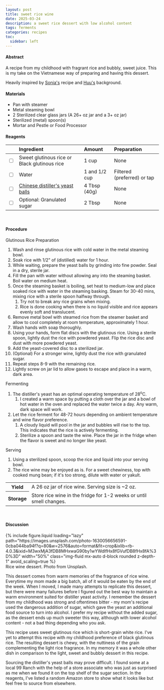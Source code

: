 ```yaml
---
layout: post
title: sweet rice wine
date: 2025-03-24
description: a sweet rice dessert with low alcohol content
tags: ferments
categories: recipes
toc: 
  sidebar: left
---
```


#### Abstract

A recipe from my childhood with fragrant rice and bubbly, sweet juice. This is my take on the Vietnamese way of preparing and having this dessert.

Heavily inspired by [Sonia's](http://nasilemaklover.blogspot.com/2015/11/homemade-yellow-glutinous-rice-wine.html) recipe and [Huu's](https://vietstreetfoods.blogspot.com/2013/10/sweet-fermented-rice-com-ruou.html) background.

#### Materials

- Pan with steamer
- Metal steaming bowl
- 2 Sterilized clear glass jars (A 26+ oz jar and a 3+ oz jar)
- Sterilized (metal) spoon(s)
- Mortar and Pestle or Food Processor

#### Reagents

||Ingredient|Amount|Preparation|
|:---|:---|:---|:---|
|<input type="checkbox">|Sweet glutinous rice or Black glutinous rice|1 cup|None|
|<input type="checkbox">|Water|1 and 1/2 cup|Filtered (preferred) or tap|
|<input type="checkbox">|[Chinese distiller's yeast balls](https://www.amazon.com/HanHeng-Taste-Shanghai-Yeast-Balls/dp/B01DHHD6BC)|4 Tbsp (40g)|None|
|<input type="checkbox">|Optional: Granulated sugar|2 Tbsp|None|

<br>

#### Procedure

Glutinous Rice Preparation
1. Wash and rinse glutinous rice with cold water in the metal steaming bowl.
2. Soak rice with 1/2" of (distilled) water for 1 hour.
3. While waiting, prepare the yeast balls by grinding into fine powder. Seal in a dry, sterile jar.
4. Fill the pan with water without allowing any into the steaming basket. Boil water on medium heat.
5. Once the steaming basket is boiling, set heat to medium-low and place soaked rice with water in the steaming basking. Steam for 30-40 mins, mixing rice with a sterile spoon halfway through.
   1. Try not to break any rice grains when mixing.
   2. Rice is done cooking when there is no liquid visible and rice appears evenly soft and translucent.
6. Remove metal bowl with steamed rice from the steamer basket and allow to cool completely at room temperature, approximately 1 hour.
7. Wash hands with soap thoroughly.
8. Using your hands, form flat discs with the glutinous rice. Using a sterile spoon, lightly dust the rice with powdered yeast. Flip the rice disc and dust with more powdered yeast.
9.  Add the yeast-covered disc to a sterilized jar.
10. (Optional) For a stronger wine, lightly dust the rice with granulated sugar.
11. Repeat steps 8-9 with the remaining rice.
12. Lightly screw on jar lid to allow gases to escape and place in a warm, dark area.

Fermenting
1.  The distiller's yeast has an optimal operating temperature of 28<sup>o</sup>C. 
    1.  I created a warm space by putting a cloth over the jar and a bowl of hot water in the oven and replaced the water twice a day. Any warm, dark space will work.
2.  Let the rice ferment for 48-72 hours depending on ambient temperature and wine flavor preference.
    1.  A cloudy liquid will pool in the jar and bubbles will rise to the top. This indicates that the rice is actively fermenting.
    2.  Sterilize a spoon and taste the wine. Place the jar in the fridge when the flavor is sweet and no longer like yeast.

Serving
1.  Using a sterilized spoon, scoop the rice and liquid into your serving bowl.
2.  The rice wine may be enjoyed as is. For a sweet chewiness, top with cooked mung bean; if it's too strong, dilute with water or yakult.
   
<table>
  <tr>
    <th>Yield</th>
    <td>A 26 oz jar of rice wine. Serving size is ~2 oz.</td>
  </tr>
  <tr>
    <th>Storage</th>
    <td>Store rice wine in the fridge for 1-2 weeks or until smell changes.</td>
  </tr>
</table><br>


#### Discussion

<div class="row mt-3">
    <div class="col-sm mt-3 mt-md-0">
        {% include figure.liquid 
        loading="lazy" 
        path="https://images.unsplash.com/photo-1630056656591-0cba044ba94f?q=80&w=2576&auto=format&fit=crop&ixlib=rb-4.0.3&ixid=M3wxMjA3fDB8MHxwaG90by1wYWdlfHx8fGVufDB8fHx8fA%3D%3D" 
        width="50%" 
        class="img-fluid mx-auto d-block rounded z-depth-1" 
        avoid_scaling=true %}
    </div>
</div>
<div class="caption">
    Rice wine dessert. Photo from Unsplash.
</div>

This dessert comes from warm memories of the fragrance of rice wine. Everytime my mom made a big batch, all of it would be eaten by the end of the week. When I moved, I made many attempts to replicate this dessert, but there were many failures before I figured out the best way to maintain a warm environment suited for distiller yeast activity. I remember the dessert from my childhood was strong and oftentimes bitter - my mom's recipe used the dangerous addition of sugar, which gave the yeast an additional food source to turn into alcohol. I prefer my recipe without the added sugar, as the dessert ends up much sweeter this way, although with lower alcohol content - not a bad thing depending who you ask.

This recipe uses sweet glutinous rice which is short-grain white rice. I've yet to attempt this recipe with my childhood preference of black glutinous rice. The resulting dessert is chewy, with the nuttiness of the grain complementing the light rice fragrance. In my memory it was a whole other dish in comparison to the light, sweet and bubbly dessert in this recipe.

Sourcing the distiller's yeast balls may prove difficult. I found some at a local 99 Ranch with the help of a store associate who was just as surprised as me when we found it on the top shelf of the sugar section. In the reagents, I've listed a random Amazon store to show what it looks like but feel free to source from elsewhere.